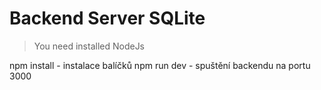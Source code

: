 # Backend Server SQLite

> You need installed NodeJs   

npm install  - instalace balíčků
npm run dev  - spuštění backendu na portu 3000

